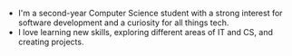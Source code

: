 - I'm a second-year Computer Science student with a strong interest for software development and a curiosity for all things tech. 
- I love learning new skills, exploring different areas of IT and CS, and creating projects. 
